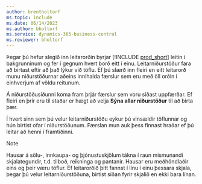 ```yaml
---
author: brentholtorf
ms.topic: include
ms.date: 06/14/2023
ms.author: bholtorf
ms.service: dynamics-365-business-central
ms.reviewer: bholtorf
---
```


Þegar þú hefur slegið inn leitarorðin byrjar [!INCLUDE [prod_short](prod_short.md)]  leitin í bakgrunninum og fer í gegnum hvert borð eitt í einu. Leitarniðurstöður fara að birtast eftir að það lýkur við töflu. Ef þú slærð inn fleiri en eitt leitarorð munu niðurstöðurnar aðeins innihalda færslur sem eru með öll orðin í einhverjum af völdu reitunum.

Á niðurstöðusíðunni koma fram þrjár færslur sem voru síðast uppfærðar. Ef fleiri en þrír eru til staðar er hægt að velja **Sýna allar niðurstöður** til að birta þær.

Í hvert sinn sem þú velur leitarniðurstöðu eykur þú vinsældir töflunnar og hún birtist ofar í niðurstöðunum. Færslan mun auk þess finnast hraðar ef þú leitar að henni í framtíðinni.

> [!NOTE]
> Hausar á sölu-, innkaupa- og þjónustuskjölum tákna í raun mismunandi skjalategundir, t.d. tilboð, reikninga og pantanir. Hausar eru meðhöndlaðir eins og þeir væru töflur. Ef leitarorðið þitt fannst í línu í einu þessara skjala, þegar þú velur leitarniðurstöðuna, birtist síðan fyrir skjalið en ekki bara línan.